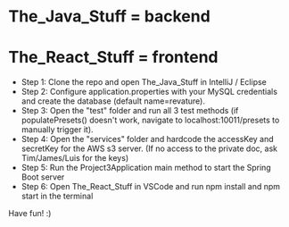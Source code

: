 # The_Java_Stuff = backend
# The_React_Stuff = frontend

* Step 1: Clone the repo and open The_Java_Stuff in IntelliJ / Eclipse
* Step 2: Configure application.properties with your MySQL credentials and create the database (default name=revature).
* Step 3: Open the "test" folder and run all 3 test methods (if populatePresets() doesn't work, navigate to localhost:10011/presets to manually trigger it).
* Step 4: Open the "services" folder and hardcode the accessKey and secretKey for the AWS s3 server. (If no access to the private doc, ask Tim/James/Luis for the keys)
* Step 5: Run the Project3Application main method to start the Spring Boot server
* Step 6: Open The_React_Stuff in VSCode and run npm install and npm start in the terminal

Have fun! :)
